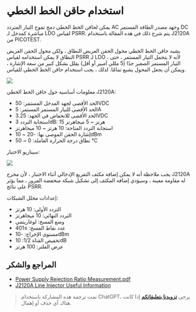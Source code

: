 # استخدام حاقن الخط الخطي

يمكن لحاقن الخط الخطي دمج تموج التيار المتردد AC وجهد مصدر الطاقة المستمر DC مباشرة كمدخل لـ LDO لقياس PSRR. يتم شرح ذلك في هذه المقالة باستخدام J2120A من PICOTEST.

يشبه حاقن الخط الخطي محول الحقن العريض النطاق ، ولكن محول الحقن العريض النطاق لا يمكن استخدامه لقياس PSRR لـ LDO ، لأنه لا يتحمل التيار المستمر ، حتى التيار المستمر الصغير جدًا (5 مللي أمبير أو أقل) يقلل بشكل كبير من سعة الإشارة ، ويمكن أن يجعل المحول يشبع تمامًا. لذلك ، يجب استخدام حاقن الخط الخطي للقياس.

![](https://wiki-media-1253965369.cos.ap-guangzhou.myqcloud.com/img/20220517101140.png)

معلومات أساسية حول حاقن الخط الخطي J2120A:

- الحد الأقصى لجهد المدخل المستمر: 50VDC
- الحد الأقصى للتيار المستمر المستمر: 5A
- الحد الأقصى للانخفاض في الجهد: 3.25VDC
- استجابة التردد 3dB: 15 هرتز ~ 5 ميجاهرتز
- استجابة التردد المتاحة: 10 هرتز ~ 10 ميجاهرتز
- إشارة الحقن الموصى بها: -20 ~ 10dBm
- نطاق درجة الحرارة العاملة: 0 ~ 50 ℃

سيناريو الاختبار:

![](https://wiki-media-1253965369.cos.ap-guangzhou.myqcloud.com/img/20220516174015.png)

يجب ملاحظة أنه لا يمكن إضافة مكثف التفريغ الإدخالي أثناء الاختبار ، لأن مخرج J2120A له مقاومة معينة ، وسيؤدي إضافة المكثف إلى تشكيل شبكة منخفضة المرور ، مما يؤثر على نتائج PSRR.

إعدادات محلل الشبكات:

- التردد الأولي: 10 هرتز
- التردد النهائي: 10 ميجاهرتز
- وضع المسح: لوغاريتمي
- عدد نقاط المسح: ≥401
- مستوى الإخراج: -10dBm
- تخفيض القناة 1/2: 10dB
- عرض الفلتر: 100 هرتز

## المراجع والشكر

- [Power Supply Rejection Ratio Measurement.pdf](https://www.omicron-lab.com/fileadmin/assets/Bode_100/ApplicationNotes/PSRR/App_Note_PSRR_2_0.pdf)
- [J2120A Line Injector Useful Information](https://www.picotestonline.com/forum/welcome-to-the-forum/j2120a-line-injector-useful-information)

> تمت ترجمة هذه المشاركة باستخدام ChatGPT، يرجى [**تزويدنا بتعليقاتكم**](https://github.com/linyuxuanlin/Wiki_MkDocs/issues/new) إذا كانت هناك أي حذف أو إهمال.